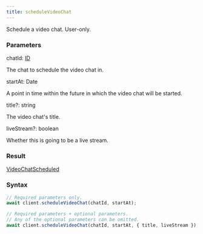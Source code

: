 ```yaml
---
title: scheduleVideoChat
---
```


Schedule a video chat. User-only.


### Parameters 

<div class="flex flex-col gap-3"><div><div class="font-mono" id="p_chatId" data-anchor><span class="font-bold">chatId</span><span class="opacity-50">:</span> <a href="/types/id"  >ID</a></div><div class="pl-3"><div class="no-margin">

The chat to schedule the video chat in.

</div></div></div><div><div class="font-mono" id="p_startAt" data-anchor><span class="font-bold">startAt</span><span class="opacity-50">:</span> <span href="/">Date</span></div><div class="pl-3"><div class="no-margin">

A point in time within the future in which the video chat will be started.

</div></div></div><div class="flex flex-col gap-3"><div><div class="flex gap-2"><div class="font-mono p" id="p_title" data-anchor><span class="font-bold">title</span><span class="opacity-50"><span title="Optional" class="cursor-help">?</span>:</span> <span>string</span></div></div><div class="pl-3"><div class="no-margin">

The video chat's title.

</div></div></div><div><div class="flex gap-2"><div class="font-mono p" id="p_liveStream" data-anchor><span class="font-bold">liveStream</span><span class="opacity-50"><span title="Optional" class="cursor-help">?</span>:</span> <span>boolean</span></div></div><div class="pl-3"><div class="no-margin">

Whether this is going to be a live stream.

</div></div></div></div></div>

### Result 

<div class="font-mono"><a href="/types/videochatscheduled"  >VideoChatScheduled</a></div>

### Syntax

```ts
// Required parameters only.
await client.scheduleVideoChat(chatId, startAt);

// Required parameters + optional parameters.
// Any of the optional parameters can be omitted.
await client.scheduleVideoChat(chatId, startAt, { title, liveStream });
```



